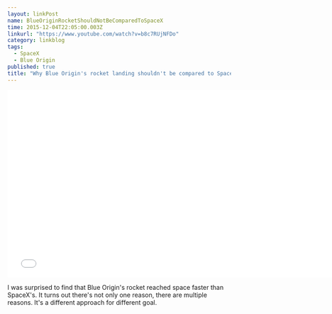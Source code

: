 ```yaml
---
layout: linkPost
name: BlueOriginRocketShouldNotBeComparedToSpaceX
time: 2015-12-04T22:05:00.003Z
linkurl: "https://www.youtube.com/watch?v=b8c7RUjNFDo"
category: linkblog
tags: 
  - SpaceX
  - Blue Origin
published: true
title: "Why Blue Origin's rocket landing shouldn't be compared to SpaceX"
---
```


<iframe width="750" height="422" src="//www.youtube.com/embed/b8c7RUjNFDo" frameborder="0" allowfullscreen></iframe>

I was surprised to find that Blue Origin's rocket reached space faster than SpaceX's. It turns out there's not only one reason, there are multiple reasons. It's a different approach for different goal.
